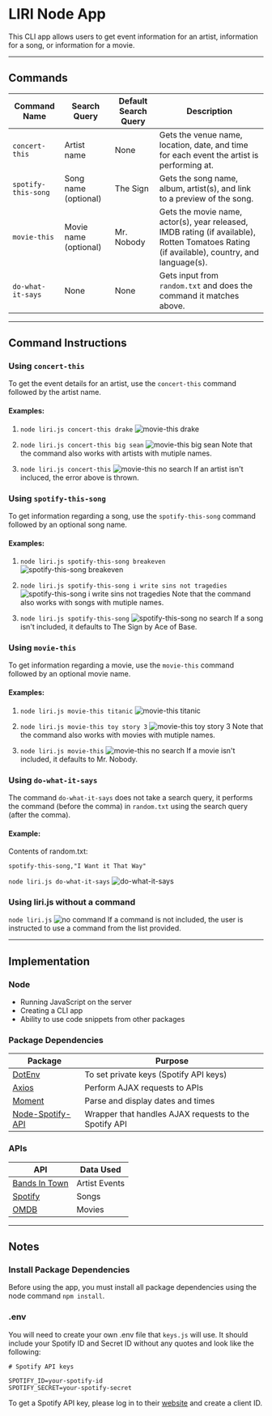 # LIRI Node App
This CLI app allows users to get event information for an artist, information for a song, or information for a movie.

---

## Commands

| Command Name        | Search Query          | Default Search Query | Description |
| ------------------- | --------------------- | ---------------------| ----------- |
| `concert-this`      | Artist name           | None                 | Gets the venue name, location, date, and time for each event the artist is performing at. |
| `spotify-this-song` | Song name (optional)  | The Sign             | Gets the song name, album, artist(s), and link to a preview of the song. |
| `movie-this`        | Movie name (optional) | Mr. Nobody           | Gets the movie name, actor(s), year released, IMDB rating (if available), Rotten Tomatoes Rating (if available), country, and language(s). |
| `do-what-it-says`   | None                  | None                 | Gets input from `random.txt` and does the command it matches above. |


---

## Command Instructions

### Using `concert-this`

To get the event details for an artist, use the `concert-this` command followed by the artist name.

#### Examples:
1. `node liri.js concert-this drake`
![movie-this drake](assets/images/examples/02-concert-drake.png)

2. `node liri.js concert-this big sean`
![movie-this big sean](assets/images/examples/02-concert-big-sean.png)
Note that the command also works with artists with mutiple names.

3. `node liri.js concert-this`
![movie-this no search](assets/images/examples/02-concert-no-search.png)
If an artist isn't incluced, the error above is thrown.



### Using `spotify-this-song`

To get information regarding a song, use the `spotify-this-song` command followed by an optional song name.

#### Examples:
1. `node liri.js spotify-this-song breakeven`
![spotify-this-song breakeven](assets/images/examples/03-spotify-breakeven.png)

2. `node liri.js spotify-this-song i write sins not tragedies`
![spotify-this-song i write sins not tragedies](assets/images/examples/03-spotify-i-write-sins-not-tragedies.png)
Note that the command also works with songs with mutiple names.

3. `node liri.js spotify-this-song`
![spotify-this-song no search](assets/images/examples/03-spotify-no-search.png)
If a song isn't included, it defaults to The Sign by Ace of Base.



### Using `movie-this`

To get information regarding a movie, use the `movie-this` command followed by an optional movie name.

#### Examples:
1. `node liri.js movie-this titanic`
![movie-this titanic](assets/images/examples/04-movie-titanic.png)

2. `node liri.js movie-this toy story 3`
![movie-this toy story 3](assets/images/examples/04-movie-toy-story-3.png)
Note that the command also works with movies with mutiple names.

3. `node liri.js movie-this`
![movie-this no search](assets/images/examples/04-movie-no-search.png)
If a movie isn't included, it defaults to Mr. Nobody.



### Using `do-what-it-says`

The command `do-what-it-says` does not take a search query, it performs the command (before the comma) in `random.txt` using the search query (after the comma).

#### Example:
Contents of random.txt:
```
spotify-this-song,"I Want it That Way"
```

`node liri.js do-what-it-says`
![do-what-it-says](assets/images/examples/05-do-what-it-says.png)



### Using liri.js without a command

`node liri.js`
![no command](assets/images/examples/01-no-command.png)
If a command is not included, the user is instructed to use a command from the list provided.

---

## Implementation

### Node
- Running JavaScript on the server
- Creating a CLI app
- Ability to use code snippets from other packages

### Package Dependencies

| Package | Purpose |
| ------- | ------- |
| [DotEnv](https://www.npmjs.com/package/dotenv) | To set private keys (Spotify API keys) |
| [Axios](https://www.npmjs.com/package/axios) | Perform AJAX requests to APIs |
| [Moment](https://www.npmjs.com/package/moment) | Parse and display dates and times |
| [Node-Spotify-API](https://www.npmjs.com/package/node-spotify-api) | Wrapper that handles AJAX requests to the Spotify API |

### APIs

| API | Data Used |
| --- | --------- |
| [Bands In Town](http://www.artists.bandsintown.com/bandsintown-api) | Artist Events |
| [Spotify](https://developer.spotify.com/) | Songs |
| [OMDB](http://www.omdbapi.com) | Movies |

---

## Notes

### Install Package Dependencies
Before using the app, you must install all package dependencies using the node command `npm install`.

### .env
You will need to create your own .env file that `keys.js` will use. It should include your Spotify ID and Secret ID without any quotes and look like the following:
```
# Spotify API keys

SPOTIFY_ID=your-spotify-id
SPOTIFY_SECRET=your-spotify-secret
```

To get a Spotify API key, please log in to their [website](https://developer.spotify.com/my-applications/#!/applications/create) and create a client ID.